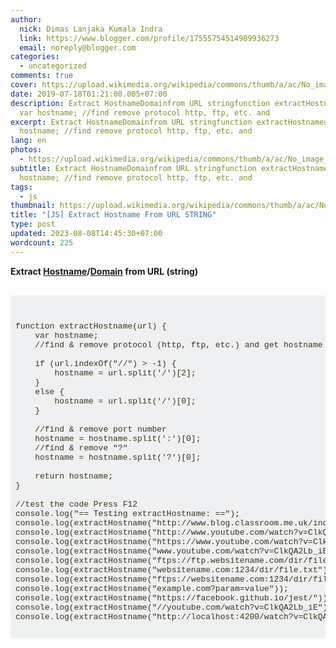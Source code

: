 ```yaml
---
author:
  nick: Dimas Lanjaka Kumala Indra
  link: https://www.blogger.com/profile/17555754514989936273
  email: noreply@blogger.com
categories:
  - uncategorized
comments: true
cover: https://upload.wikimedia.org/wikipedia/commons/thumb/a/ac/No_image_available.svg/2048px-No_image_available.svg.png
date: 2019-07-18T01:21:00.005+07:00
description: Extract HostnameDomainfrom URL stringfunction extractHostnameurl
  var hostname; //find remove protocol http, ftp, etc. and
excerpt: Extract HostnameDomainfrom URL stringfunction extractHostnameurl var
  hostname; //find remove protocol http, ftp, etc. and
lang: en
photos:
  - https://upload.wikimedia.org/wikipedia/commons/thumb/a/ac/No_image_available.svg/2048px-No_image_available.svg.png
subtitle: Extract HostnameDomainfrom URL stringfunction extractHostnameurl var
  hostname; //find remove protocol http, ftp, etc. and
tags:
  - js
thumbnail: https://upload.wikimedia.org/wikipedia/commons/thumb/a/ac/No_image_available.svg/2048px-No_image_available.svg.png
title: "[JS] Extract Hostname From URL STRING"
type: post
updated: 2023-08-08T14:45:30+07:00
wordcount: 225
---
```


<div dir="ltr" style="text-align: left;" trbidi="on"><b>Extract <u>Hostname</u>/<u>Domain</u>&nbsp;from URL (string)</b><br><b><br></b><pre class="snippet-code-js lang-js prettyprint prettyprinted" style="background-color: #eff0f1; border-radius: 3px; border: 0px; box-sizing: inherit; color: #393318; font-family: Consolas, Menlo, Monaco, &quot;Lucida Console&quot;, &quot;Liberation Mono&quot;, &quot;DejaVu Sans Mono&quot;, &quot;Bitstream Vera Sans Mono&quot;, &quot;Courier New&quot;, monospace, sans-serif; font-size: 13px; font-stretch: inherit; font-variant-east-asian: inherit; font-variant-numeric: inherit; line-height: inherit; margin-bottom: 1em; max-height: 600px; overflow-wrap: normal; overflow: auto; padding: 12px 8px; vertical-align: baseline; width: auto;"><br><br>function extractHostname(url) {<br>    var hostname;<br>    //find &amp; remove protocol (http, ftp, etc.) and get hostname<br><br>    if (url.indexOf("//") &gt; -1) {<br>        hostname = url.split('/')[2];<br>    }<br>    else {<br>        hostname = url.split('/')[0];<br>    }<br><br>    //find &amp; remove port number<br>    hostname = hostname.split(':')[0];<br>    //find &amp; remove "?"<br>    hostname = hostname.split('?')[0];<br><br>    return hostname;<br>}<br><br>//test the code Press F12<br>console.log("== Testing extractHostname: ==");<br>console.log(extractHostname("http://www.blog.classroom.me.uk/index.php"));<br>console.log(extractHostname("http://www.youtube.com/watch?v=ClkQA2Lb_iE"));<br>console.log(extractHostname("https://www.youtube.com/watch?v=ClkQA2Lb_iE"));<br>console.log(extractHostname("www.youtube.com/watch?v=ClkQA2Lb_iE"));<br>console.log(extractHostname("ftps://ftp.websitename.com/dir/file.txt"));<br>console.log(extractHostname("websitename.com:1234/dir/file.txt"));<br>console.log(extractHostname("ftps://websitename.com:1234/dir/file.txt"));<br>console.log(extractHostname("example.com?param=value"));<br>console.log(extractHostname("https://facebook.github.io/jest/"));<br>console.log(extractHostname("//youtube.com/watch?v=ClkQA2Lb_iE"));<br>console.log(extractHostname("http://localhost:4200/watch?v=ClkQA2Lb_iE"));<br><br></pre></div>